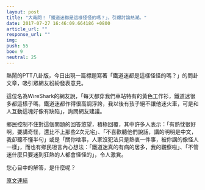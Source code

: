 ```yaml
---
layout: post
title: "大哉問！「鐵道迷都是這樣怪怪的嗎？」，引爆討論熱潮。"
date: 2017-07-27 16:46:09.664186 +0800
article_url: ""
response_url: ""
img: 
push: 55
boo: 9
neutral: 25
---
```


熱鬧的PTT八卦版，今日出現一篇標題寫著「鐵道迷都是這樣怪怪的嗎？」的問卦文章，吸引眾網友紛紛發表意見。

這位名為WireShark的網友說，「每天都穿我們車站特有的黃色工作衫，鐵道迷很多都這樣子嗎，鐵道迷都作得很高調浮誇，我以後有孩子絕不讓他迷火車，可是和人互動這塊好像有缺陷」，詢問網友建議。

鄉民控制不住對這個問題的回答慾望，積極回覆，其中許多人表示：「有熱忱很好啊，要講奇怪，還比不上那些2次元宅」、「不喜歡聽他們說話，講的明明是中文，我卻聽不懂半句」或是「關你啥事，人家沒犯法只是熱衷一件事，被你講的像怪人一樣」，而也有鄉民坦言內心想法：「鐵道迷真的有病的居多，我的觀察啦」、「不管迷什麼只要迷到狂熱的人都會怪怪的」，令人激賞。

您心目中的解答，是什麼呢？

<a href = "https://www.ptt.cc/bbs/Gossiping/M.1501130480.A.BD4.html">原文連結</a>

